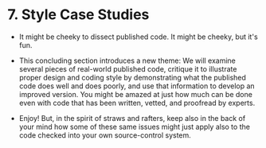 # 7. Style Case Studies

- It might be cheeky to dissect published code. It might be cheeky, but it's fun.
 
 - This concluding section introduces a new theme: We will examine several pieces of real-world published code, critique it to illustrate proper design and coding style by demonstrating what the published code does well and does poorly, and use that information to develop an improved version. You might be amazed at just how much can be done even with code that has been written, vetted, and proofread by experts.

- Enjoy! But, in the spirit of straws and rafters, keep also in the back of your mind how some of these same issues might just apply also to the code checked into your own source-control system.